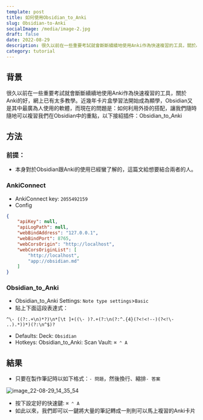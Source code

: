 ```yaml
---
template: post
title: 如何使用Obsidian_to_Anki
slug: Obsidian-to-Anki
socialImage: /media/image-2.jpg
draft: false
date: 2022-08-29
description: 很久以前在一些重要考試就會斷斷續續地使用Anki作為快速複習的工具，關於Anki的好，網上已有太多教學。近幾年卡片盒學習法開始成為顯學，Obsidian又是其中最廣為人使用的軟體，而現在的問題是：如何利用外掛的搭配，讓我們隨時隨地可以複習我們在Obsidian中的重點，以下接紹插件：Obsidian_to_Anki
category: tutorial
---
```


## 背景
很久以前在一些重要考試就會斷斷續續地使用Anki作為快速複習的工具，關於Anki的好，網上已有太多教學。近幾年卡片盒學習法開始成為顯學，Obsidian又是其中最廣為人使用的軟體，而現在的問題是：如何利用外掛的搭配，讓我們隨時隨地可以複習我們在Obsidian中的重點，以下接紹插件：Obsidian\_to\_Anki

## 方法
### 前提：
* 本身對於Obsidian跟Anki的使用已經蠻了解的，這篇文給想要結合兩者的人。
### AnkiConnect
* AnkiConnect key: `2055492159`
* Config
```json
{
    "apiKey": null,
    "apiLogPath": null,
    "webBindAddress": "127.0.0.1",
    "webBindPort": 8765,
    "webCorsOrigin": "http://localhost",
    "webCorsOriginList": [
        "http://localhost",
        "app://obsidian.md"
    ]
}
```
### Obsidian_to_Anki
* Obsidian\_to\_Anki Settings: `Note type settings`>`Basic`
* 貼上下面這段表達式：
```
^\- ((?:.+\n)*?)\n*[\t ]+((\- )?.+(?:\n(?:^.{4}(?<!<!--)(?<!\- ..).*))*)(?:\n^$)?
```

* Defaults: Deck: `Obsidian`
* Hotkeys: Obsidian\_to\_Anki: Scan Vault: ` ⌘ ⌃ A `

## 結果
* 只要在製作筆記時以如下格式：`- 問題`，然後換行、縮排`- 答案`

![image_22-08-29_14_35_54](https://i.imgur.com/sfh1Pev.png)

* 按下設定好的快速鍵: ` ⌘ ⌃ A `
* 如此以來，我們即可以一鍵將大量的筆記轉成一則則可以馬上複習的Anki卡片
